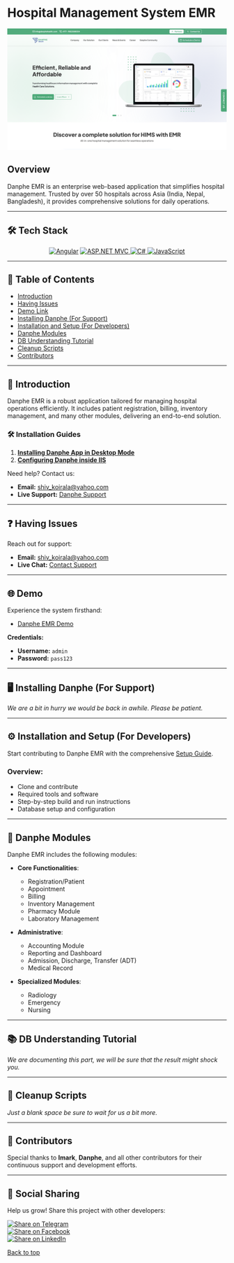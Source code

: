 <a name="top"></a>
# Hospital Management System EMR  

![Hospital Management System EMR](DANPHE.png)

## Overview  

Danphe EMR is an enterprise web-based application that simplifies hospital management. Trusted by over 50 hospitals across Asia (India, Nepal, Bangladesh), it provides comprehensive solutions for daily operations.  

---

## 🛠 Tech Stack  
<p align="center">
  <a href="https://angular.io/"><img src="https://img.shields.io/badge/Angular-DD0031?style=for-the-badge&logo=angular&logoColor=white" alt="Angular"></a>
  <a href="https://dotnet.microsoft.com/apps/aspnet"><img src="https://img.shields.io/badge/ASP.NET-512BD4?style=for-the-badge&logo=.net&logoColor=white" alt="ASP.NET MVC"> 
  </a>
  <a href="https://docs.microsoft.com/en-us/dotnet/csharp/"><img src="https://img.shields.io/badge/C%23-239120?style=for-the-badge&logo=c-sharp&logoColor=white" alt="C#">     </a>
  <a href="https://developer.mozilla.org/"><img src="https://img.shields.io/badge/JavaScript-F7DF1E?style=for-the-badge&logo=javascript&logoColor=black" alt="JavaScript"> 
  </a>
  </p>
  
---

## 📖 Table of Contents
- [Introduction](#-introduction)
- [Having Issues](#-having-issues)  
- [Demo Link](#-demo-link)  
- [Installing Danphe (For Support)](#-installing-danphe-for-support)
- [Installation and Setup (For Developers)](#-installation-and-setup-for-developers)  
- [Danphe Modules](#-danphe-modules)  
- [DB Understanding Tutorial](#-db-understanding-tutorial)  
- [Cleanup Scripts](#-cleanup-scripts)  
- [Contributors](#-contributors)  

---

## 📜 Introduction  

Danphe EMR is a robust application tailored for managing hospital operations efficiently. It includes patient registration, billing, inventory management, and many other modules, delivering an end-to-end solution.  

### 🛠 Installation Guides  
1. **[Installing Danphe App in Desktop Mode](https://www.youtube.com/watch?v=lKORZmKG0sA)**  
2. **[Configuring Danphe inside IIS](https://www.youtube.com/watch?v=HmAAbFiPOKw)**  

Need help? Contact us:  
- **Email:** [shiv_koirala@yahoo.com](mailto:shiv_koirala@yahoo.com)  
- **Live Support:** [Danphe Support](https://www.ehospitalmanagementsystem.com/)  

---

## ❓ Having Issues  

Reach out for support:  
- **Email:** [shiv_koirala@yahoo.com](mailto:shiv_koirala@yahoo.com)  
- **Live Chat:** [Contact Support](https://www.ehospitalmanagementsystem.com/)  

---

## 🌐 Demo  

Experience the system firsthand:  
- [Danphe EMR Demo](http://202.51.74.168:302/)  

**Credentials:**  
- **Username:** `admin`  
- **Password:** `pass123`  

---

## 🖥 Installing Danphe (For Support)  

*We are a bit in hurry we would be back in awhile. Please be patient.*  

---

## ⚙ Installation and Setup (For Developers)  

Start contributing to Danphe EMR with the comprehensive [Setup Guide](https://opensource-emr.github.io/hospital-management-emr/#setup).  

### Overview:  
- Clone and contribute  
- Required tools and software  
- Step-by-step build and run instructions  
- Database setup and configuration  

---

## 📂 Danphe Modules  

Danphe EMR includes the following modules:  
- **Core Functionalities**:  
  - Registration/Patient  
  - Appointment  
  - Billing  
  - Inventory Management  
  - Pharmacy Module  
  - Laboratory Management  

- **Administrative**:  
  - Accounting Module  
  - Reporting and Dashboard  
  - Admission, Discharge, Transfer (ADT)  
  - Medical Record  

- **Specialized Modules**:  
  - Radiology  
  - Emergency  
  - Nursing  

---

## 📚 DB Understanding Tutorial  

*We are documenting this part, we will be sure that the result might shock you.*  

---

## 🧹 Cleanup Scripts  

*Just a blank space be sure to wait for us a bit more.*  

---

## 🤝 Contributors  

Special thanks to **Imark**, **Danphe**, and all other contributors for their continuous support and development efforts.  

---

## 🔗 Social Sharing  

Help us grow! Share this project with other developers:  

[![Share on Telegram](https://img.shields.io/badge/share-0088CC?logo=telegram&logoColor=white)](https://t.me/share/url?url=https://github.com/hospital-management-system-emr/hospital-management-system-emr-opensource/blob/master/README.md&text=Check%20out%20this%20project%20on%20GitHub)  
[![Share on Facebook](https://img.shields.io/badge/share-1877F2?logo=facebook&logoColor=white)](https://facebook.com/share/url?url=https://github.com/hospital-management-system-emr/hospital-management-system-emr-opensource/blob/master/README.md&text=Check%20out%20this%20project%20on%20GitHub)  
[![Share on LinkedIn](https://img.shields.io/badge/share-0077B5?logo=linkedin&logoColor=white)](https://linkedin.com/share/url?url=https://github.com/hospital-management-system-emr/hospital-management-system-emr-opensource/blob/master/README.md&text=Check%20out%20this%20project%20on%20GitHub)  

[Back to top](#top)
